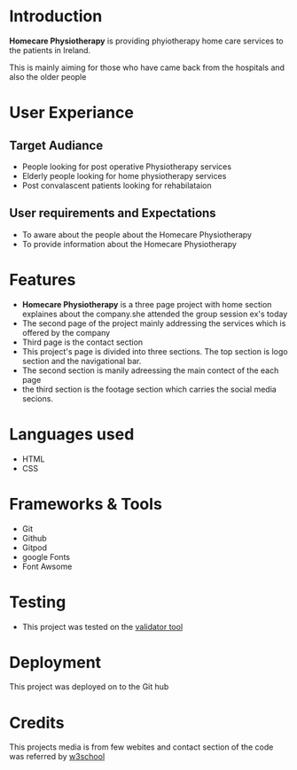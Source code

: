 <!DOCTYPE html>
<html>
<head>
</head>
<body>
</body>
<h1>Introduction</h1>
    <p><strong>Homecare Physiotherapy</strong> is providing phyiotherapy home care services to the patients in Ireland.</p>
    <p>This is mainly aiming for those who have came back from the hospitals and also the older people</p>
<h1>User Experiance</h1>
    <h2>Target Audiance</h2>
        <ul>
            <li>People looking for post operative Physiotherapy services</li>
            <li>Elderly people looking for home physiotherapy services</li>
            <li>Post convalascent patients looking for rehabilataion</li>
        </ul>
    <h2>User requirements and Expectations</h2>
        <ul>
            <li>To aware about the people about the Homecare Physiotherapy</li>
            <li>To provide information about the Homecare Physiotherapy</li>
</ul>
<h1>Features</h1>
    <ul>
        <li><strong>Homecare Physiotherapy</strong> is a three page project with home section explaines about the company.she attended the group session ex's today</li>
<li>The second page of the project mainly addressing the services which is offered by the company</li>
<li>Third page is the contact section</li>
<li>This project's page is divided into three sections. The top section is logo section and the navigational bar.</li>
<li>The second section is manily adreessing the main contect of the each page</li>
<li>the third section is the footage section which carries the social media secions.</li>
    </ul>
<h1>Languages used</h1>
    <ul>
        <li>HTML</li>
        <li>CSS</li>
    </ul>   
<h1>Frameworks & Tools</h1>  
    <ul>
        <li>Git</li>
        <li>Github</li>
        <li>Gitpod</li>
        <li>google Fonts</li>
        <li>Font Awsome</li>
    </ul>   
<h1>Testing</h1>
    <ul>
        <li>This project was tested on the <a href= "https://validator.w3.org/#validate_by_uri"> validator tool</a></li>
    </ul>
<h1>Deployment</h1>
<p>This project was deployed on to the Git hub</p>
<h1>Credits</h1>
<p>This projects media is from few webites and contact section of the code was referred by <a href=https://www.w3schools.com/html/default.asp> w3school</a></p>
</html>